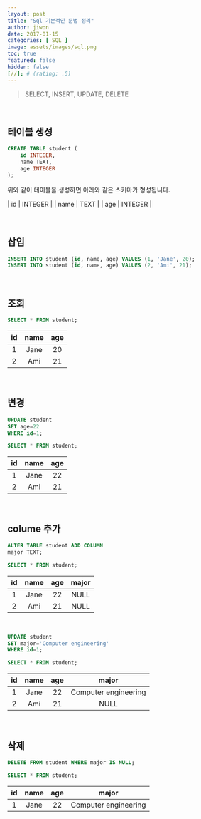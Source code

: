 ```yaml
---
layout: post
title: "Sql 기본적인 문법 정리"
author: jiwon
date: 2017-01-15
categories: [ SQL ]
image: assets/images/sql.png
toc: true
featured: false
hidden: false
[//]: # (rating: .5)
---
```


> SELECT, INSERT, UPDATE, DELETE

<br/>

## 테이블 생성

```sql
CREATE TABLE student (
	id INTEGER, 
	name TEXT,
	age INTEGER
);
```



위와 같이 테이블을 생성하면 아래와 같은 스키마가 형성됩니다.

| id    | INTEGER	|
| name	| TEXT		|
| age   | INTEGER |
  
<br/>

## 삽입

```sql
INSERT INTO student (id, name, age) VALUES (1, 'Jane', 20);
INSERT INTO student (id, name, age) VALUES (2, 'Ami', 21);
```

<br/>

## 조회

```sql
SELECT * FROM student;
```

| id | name | age|
| :---: | :---: | :---: |
| 1 | Jane | 20 |
| 2 | Ami | 21 |

<br/>

## 변경

```sql
UPDATE student
SET age=22
WHERE id=1;

SELECT * FROM student;
```

| id | name | age|
| :---: | :---: | :---: |
| 1 | Jane | 22 |
| 2 | Ami | 21|

<br/>

## colume 추가

```sql
ALTER TABLE student ADD COLUMN
major TEXT;

SELECT * FROM student;
```

| id | name | age| major |
| :---: | :---: | :---: | :---:|
| 1 | Jane | 22 | NULL |
| 2 | Ami | 21 | NULL |

<br/>

```sql
UPDATE student 
SET major='Computer engineering'
WHERE id=1;

SELECT * FROM student;
```

| id | name | age| major |
| :---: | :---: | :---: | :---:|
| 1 | Jane | 22 | Computer engineering |
| 2 | Ami | 21 | NULL |

<br/>

## 삭제

```sql
DELETE FROM student WHERE major IS NULL;

SELECT * FROM student;
```

| id | name | age| major |
| :---: | :---: | :---: | :---:|
| 1 | Jane | 22 | Computer engineering |

<br/>

